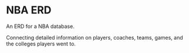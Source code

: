 # NBA ERD
An ERD for a NBA database.

Connecting detailed information on players, coaches, teams, games, and the colleges players went to.
